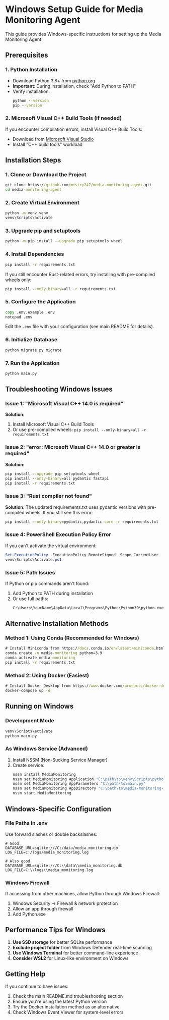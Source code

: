 # Windows Setup Guide for Media Monitoring Agent

This guide provides Windows-specific instructions for setting up the Media Monitoring Agent.

## Prerequisites

### 1. Python Installation
- Download Python 3.8+ from [python.org](https://www.python.org/downloads/)
- **Important**: During installation, check "Add Python to PATH"
- Verify installation:
  ```cmd
  python --version
  pip --version
  ```

### 2. Microsoft Visual C++ Build Tools (if needed)
If you encounter compilation errors, install Visual C++ Build Tools:
- Download from [Microsoft Visual Studio](https://visualstudio.microsoft.com/visual-cpp-build-tools/)
- Install "C++ build tools" workload

## Installation Steps

### 1. Clone or Download the Project
```cmd
git clone https://github.com/mistry247/media-monitoring-agent.git
cd media-monitoring-agent
```

### 2. Create Virtual Environment
```cmd
python -m venv venv
venv\Scripts\activate
```

### 3. Upgrade pip and setuptools
```cmd
python -m pip install --upgrade pip setuptools wheel
```

### 4. Install Dependencies
```cmd
pip install -r requirements.txt
```

If you still encounter Rust-related errors, try installing with pre-compiled wheels only:
```cmd
pip install --only-binary=all -r requirements.txt
```

### 5. Configure the Application
```cmd
copy .env.example .env
notepad .env
```
Edit the `.env` file with your configuration (see main README for details).

### 6. Initialize Database
```cmd
python migrate.py migrate
```

### 7. Run the Application
```cmd
python main.py
```

## Troubleshooting Windows Issues

### Issue 1: "Microsoft Visual C++ 14.0 is required"
**Solution:**
1. Install Microsoft Visual C++ Build Tools
2. Or use pre-compiled wheels: `pip install --only-binary=all -r requirements.txt`

### Issue 2: "error: Microsoft Visual C++ 14.0 or greater is required"
**Solution:**
```cmd
pip install --upgrade pip setuptools wheel
pip install --only-binary=all pydantic fastapi
pip install -r requirements.txt
```

### Issue 3: "Rust compiler not found"
**Solution:**
The updated requirements.txt uses pydantic versions with pre-compiled wheels. If you still see this error:
```cmd
pip install --only-binary=pydantic,pydantic-core -r requirements.txt
```

### Issue 4: PowerShell Execution Policy Error
If you can't activate the virtual environment:
```powershell
Set-ExecutionPolicy -ExecutionPolicy RemoteSigned -Scope CurrentUser
venv\Scripts\Activate.ps1
```

### Issue 5: Path Issues
If Python or pip commands aren't found:
1. Add Python to PATH during installation
2. Or use full paths:
   ```cmd
   C:\Users\YourName\AppData\Local\Programs\Python\Python39\python.exe -m pip install -r requirements.txt
   ```

## Alternative Installation Methods

### Method 1: Using Conda (Recommended for Windows)
```cmd
# Install Miniconda from https://docs.conda.io/en/latest/miniconda.html
conda create -n media-monitoring python=3.9
conda activate media-monitoring
pip install -r requirements.txt
```

### Method 2: Using Docker (Easiest)
```cmd
# Install Docker Desktop from https://www.docker.com/products/docker-desktop
docker-compose up -d
```

## Running on Windows

### Development Mode
```cmd
venv\Scripts\activate
python main.py
```

### As Windows Service (Advanced)
1. Install NSSM (Non-Sucking Service Manager)
2. Create service:
   ```cmd
   nssm install MediaMonitoring
   nssm set MediaMonitoring Application "C:\path\to\venv\Scripts\python.exe"
   nssm set MediaMonitoring AppParameters "C:\path\to\main.py"
   nssm set MediaMonitoring AppDirectory "C:\path\to\media-monitoring-agent"
   nssm start MediaMonitoring
   ```

## Windows-Specific Configuration

### File Paths in .env
Use forward slashes or double backslashes:
```env
# Good
DATABASE_URL=sqlite:///C:/data/media_monitoring.db
LOG_FILE=C:/logs/media_monitoring.log

# Also good
DATABASE_URL=sqlite:///C:\\data\\media_monitoring.db
LOG_FILE=C:\\logs\\media_monitoring.log
```

### Windows Firewall
If accessing from other machines, allow Python through Windows Firewall:
1. Windows Security → Firewall & network protection
2. Allow an app through firewall
3. Add Python.exe

## Performance Tips for Windows

1. **Use SSD storage** for better SQLite performance
2. **Exclude project folder** from Windows Defender real-time scanning
3. **Use Windows Terminal** for better command-line experience
4. **Consider WSL2** for Linux-like environment on Windows

## Getting Help

If you continue to have issues:
1. Check the main README.md troubleshooting section
2. Ensure you're using the latest Python version
3. Try the Docker installation method as an alternative
4. Check Windows Event Viewer for system-level errors